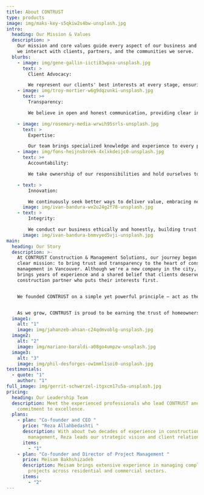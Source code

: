 ```yaml
---
title: About CONTRUST
type: products
image: img/maks-key-s5qkiw2s4bw-unsplash.jpg
intro:
  heading: Our Mission & Values
  description: >
    Our mission and core values guide every aspect of our business and shape how
    we interact with clients, partners, and the communities we serve.
  blurbs:
    - image: img/gene-gallin-iicti83wpxa-unsplash.jpg
      text: >
        Client Advocacy: 

        We represent our clients' best interests at every stage, ensuring their vision and requirements are prioritized throughout the construction process.
    - image: img/troy-mortier-w6g9dqzunki-unsplash.jpg
      text: >+
        Transparency:

        We believe in open and honest communication, providing clear insights into project progress, challenges, and opportunities.

    - image: img/rosemary-media-wrwih95srls-unsplash.jpg
      text: >
        Expertise:

        Our team brings specialized knowledge and experience to every project, ensuring informed decision-making and optimal outcomes.
    - image: img/fons-heijnsbroek-4xlxkdeijc0-unsplash.jpg
      text: >+
        Accountability:

        We take ownership of our responsibilities and hold ourselves to the highest standards of quality and performance.

    - text: >
        Innovation:

        We continuously seek better ways to deliver value, embracing new technologies and methodologies that enhance project outcomes.
      image: img/ivan-bandura-wv2u24g2f78-unsplash.jpg
    - text: >
        Integrity:

        We conduct our business ethically and honestly, building trust through consistent actions and reliable service.
      image: img/ivan-bandura-bnmvyed5vji-unsplash.jpg
main:
  heading: Our Story
  description: >-
    At CONTRUST Construction & Management Solutions, our journey began with a
    clear mission: to bring trust and transparency to the heart of construction
    management in Vancouver. Although we're a new company in the city, our team
    brings years of experience and a shared belief that clients deserve a
    construction partner who puts their interests first.


    We founded CONTRUST on a simple yet powerful principle — act as the owner’s advocate at every step of the project. From the earliest planning stages to the final walk-through, we prioritize clear communication, thoughtful coordination, and accountability. It’s not just about building structures — it’s about building confidence and long-term relationships.


    As we grow, CONTRUST is proud to be earning the trust of homeowners, investors, and developers across the Vancouver region. We’re committed to delivering well-managed, high-quality projects — on time, on budget, and with integrity.
  image1:
    alt: "1"
    image: img/jahanzeb-ahsan-c24qdmvoblg-unsplash.jpg
  image2:
    alt: "2"
    image: img/mariano-baraldi-a08go4umpzw-unsplash.jpg
  image3:
    alt: "3"
    image: img/phil-desforges-ow1mml1soi0-unsplash.jpg
testimonials:
  - quote: "1"
    author: "1"
full_image: img/gerrit-schwerzel-itgxcm17u5a-unsplash.jpg
pricing:
  heading: Our Leadership Team
  description: Meet the experienced professionals who lead CONTRUST and drive our
    commitment to excellence.
  plans:
    - plan: "Co-founder and CEO "
      price: "Reza Allahbedashti "
      description: With about two decades of experience in construction and project
        management, Reza leads our strategic vision and client relationships.
      items:
        - "1"
    - plan: "Co-founder and Director of Project Management "
      price: Meisam Bakhshizadeh
      description: Meisam brings extensive experience in managing complex construction
        projects across residential and commercial sectors.
      items:
        - "2"
---
```

